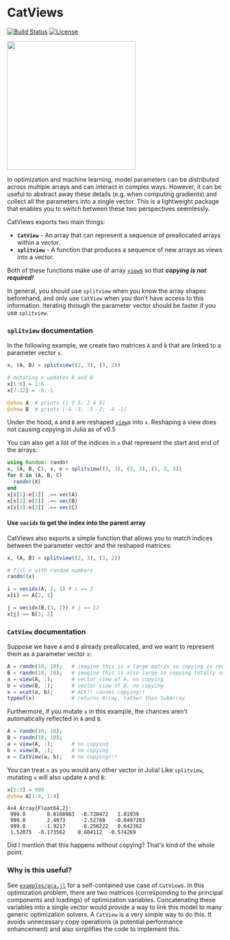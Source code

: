 # CatViews

[![Build Status](https://travis-ci.org/ahwillia/CatViews.jl.svg?branch=master)](https://travis-ci.org/ahwillia/CatViews.jl)
[![License](http://img.shields.io/badge/license-MIT-brightgreen.svg?style=flat)](LICENSE.md)

<img src="http://i.imgur.com/OHtZ2HZ.jpg" width="300px">

In optimization and machine learning, model parameters can be distributed across multiple arrays and can interact in complex ways.
However, it can be useful to abstract away these details (e.g. when computing gradients) and collect all the parameters into a single vector.
This is a lightweight package that enables you to switch between these two perspectives seemlessly.

CatViews exports two main things:

* **`CatView`** - An array that can represent a sequence of preallocated arrays within a vector. 
* **`splitview`** - A function that produces a sequence of new arrays as views into a vector.

Both of these functions make use of array [`view`s](http://docs.julialang.org/en/latest/stdlib/arrays/?highlight=view#Base.view) so that ***copying is not required!***

In general, you should use `splitview` when you know the array shapes beforehand, and only use `CatView` when you don't have access to this information. Iterating through the parameter vector should be faster if you use `splitview`.

### `splitview` documentation

In the following example, we create two matrices `A` and `B` that are linked to a parameter vector `x`.

```julia
x, (A, B) = splitview((2, 3), (3, 2))

# mutating x updates A and B
x[1:6] = 1:6
x[7:12] = -6:-1

@show A  # prints [1 3 5; 2 4 6]
@show B  # prints [-6 -3; -5 -2; -4 -1]
```

Under the hood, `A` and `B` are reshaped [`view`](http://docs.julialang.org/en/latest/stdlib/arrays/?highlight=view#Base.view)s into `x`.
Reshaping a view does not causing copying in Julia as of v0.5

You can also get a list of the indices in `x` that represent the start and end of the arrays:

```julia
using Random: randn!
x, (A, B, C), s, e = splitview((3, 3), (3, 3), (3, 3, 3))
for X in (A, B, C)
  randn!(X)
end
x[s[1]:e[1]] .== vec(A)
x[s[2]:e[2]] .== vec(B)
x[s[3]:e[3]] .== vec(C)
```

#### Use `vecidx` to get the index into the parent array

CatViews also exports a simple function that allows you to match indices between the parameter vector and the reshaped matrices:

```julia
x, (A, B) = splitview((2, 3), (3, 2))

# fill x with random numbers
randn!(x)

i = vecidx(A, 2, 1) # i == 2
x[i] == A[2, 1]

j = vecidx(B,(3, 2)) # j == 12
x[j] == B[3, 2]
```


### `CatView` documentation

Suppose we have `A` and `B` already preallocated, and we want to represent them as a parameter vector `x`:

```julia
A = randn(10, 10);   # imagine this is a large matrix so copying is really undesirable
B = randn(10, 10);   # imagine this is also large so copying totally sucks
a = view(A, :);      # vector view of A, no copying
b = view(B, :);      # vector view of B, no copying
x = vcat(a, b);      # ACK!! causes copying!!
typeof(x)            # returns Array, rather than SubArray
```

Furthermore, if you mutate `x` in this example, the chances aren't automatically reflected in `A` and `B`.

```julia
A = randn(10, 10);
B = randn(10, 10);
a = view(A, :);      # no copying
b = view(B, :);      # no copying
x = CatView(a, b);   # no copying!!!
```

You can treat `x` as you would any other vector in Julia! Like `splitview`, mutating `x` will also update `A` and `B`:

```julia
x[1:3] = 999
@show A[1:4, 1:4]
```

```
4×4 Array{Float64,2}:
 999.0       0.0188983  -0.720472   1.01939  
 999.0       2.4073     -2.52788   -0.0497283
 999.0      -1.9217     -0.256222   0.642362 
 1.52075  -0.173562    0.604112  -0.574269 
```

Did I mention that this happens without copying? That's kind of the whole point.

### Why is this useful?

See [`examples/pca.jl`](https://github.com/ahwillia/CatViews.jl/blob/master/examples/pca.jl) for a self-contained use case of `CatView`s. In this optimization problem, there are two matrices (corresponding to the principal components and loadings) of optimization variables. Concatenating these variables into a single vector would provide a way to link this model to many generic optimization solvers. A `CatView` is a very simple way to do this. It avoids unnecessary copy operations (a potential performance enhancement) and also simplifies the code to implement this.
